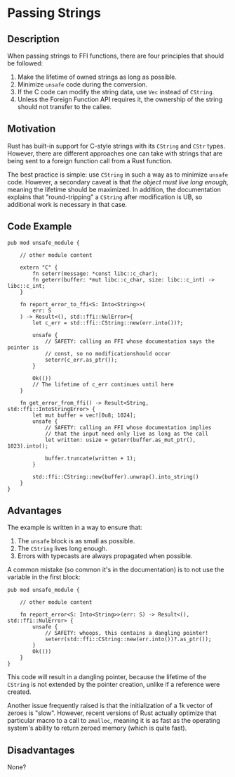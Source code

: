 # Passing Strings

## Description

When passing strings to FFI functions, there are four principles that should be followed:

1. Make the lifetime of owned strings as long as possible.
2. Minimize `unsafe` code during the conversion.
3. If the C code can modify the string data, use `Vec` instead of `CString`.
4. Unless the Foreign Function API requires it, the ownership of the string should not transfer to the callee.

## Motivation

Rust has built-in support for C-style strings with its `CString` and `CStr` types.
However, there are different approaches one can take with strings that are being sent to a foreign function call from a Rust function.

The best practice is simple: use `CString` in such a way as to minimize `unsafe` code.
However, a secondary caveat is that *the object must live long enough*, meaning the lifetime should be maximized.
In addition, the documentation explains that "round-tripping" a `CString` after modification is UB, so additional work is necessary in that case.

## Code Example

```rust,ignore
pub mod unsafe_module {

    // other module content

    extern "C" {
        fn seterr(message: *const libc::c_char);
        fn geterr(buffer: *mut libc::c_char, size: libc::c_int) -> libc::c_int;
    }

    fn report_error_to_ffi<S: Into<String>>(
        err: S
    ) -> Result<(), std::ffi::NulError>{
        let c_err = std::ffi::CString::new(err.into())?;

        unsafe {
            // SAFETY: calling an FFI whose documentation says the pointer is
            // const, so no modificationshould occur
            seterr(c_err.as_ptr());
        }

        Ok(())
        // The lifetime of c_err continues until here
    }

    fn get_error_from_ffi() -> Result<String, std::ffi::IntoStringError> {
        let mut buffer = vec![0u8; 1024];
        unsafe {
            // SAFETY: calling an FFI whose documentation implies
            // that the input need only live as long as the call
            let written: usize = geterr(buffer.as_mut_ptr(), 1023).into();

            buffer.truncate(written + 1);
        }

        std::ffi::CString::new(buffer).unwrap().into_string()
    }
}
```

## Advantages

The example is written in a way to ensure that:

1. The `unsafe` block is as small as possible.
2. The `CString` lives long enough.
3. Errors with typecasts are always propagated when possible.

A common mistake (so common it's in the documentation) is to not use the variable in the first block:

```rust,ignore
pub mod unsafe_module {

    // other module content

    fn report_error<S: Into<String>>(err: S) -> Result<(), std::ffi::NulError> {
        unsafe {
            // SAFETY: whoops, this contains a dangling pointer!
            seterr(std::ffi::CString::new(err.into())?.as_ptr());
        }
        Ok(())
    }
}
```

This code will result in a dangling pointer, because the lifetime of the `CString` is not extended
by the pointer creation, unlike if a reference were created.

Another issue frequently raised is that the initialization of a 1k vector of zeroes is "slow".
However, recent versions of Rust actually optimize that particular macro to a call to `zmalloc`,
meaning it is as fast as the operating system's ability to return zeroed memory (which is quite fast).

## Disadvantages

None?
